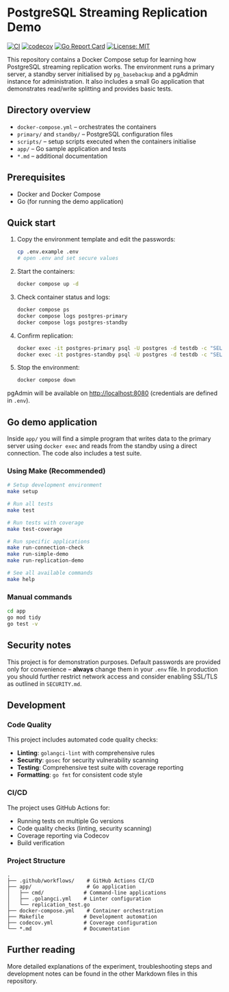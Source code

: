 # PostgreSQL Streaming Replication Demo

[![CI](https://github.com/takattty/postgresql-replication/actions/workflows/ci.yml/badge.svg)](https://github.com/takattty/postgresql-replication/actions/workflows/ci.yml)
[![codecov](https://codecov.io/gh/takattty/postgresql-replication/branch/main/graph/badge.svg)](https://codecov.io/gh/takattty/postgresql-replication)
[![Go Report Card](https://goreportcard.com/badge/github.com/takattty/postgresql-replication)](https://goreportcard.com/report/github.com/takattty/postgresql-replication)
[![License: MIT](https://img.shields.io/badge/License-MIT-yellow.svg)](https://opensource.org/licenses/MIT)

This repository contains a Docker Compose setup for learning how PostgreSQL streaming replication works. The environment runs a primary server, a standby server initialised by `pg_basebackup` and a pgAdmin instance for administration.  It also includes a small Go application that demonstrates read/write splitting and provides basic tests.

## Directory overview

- `docker-compose.yml` – orchestrates the containers
- `primary/` and `standby/` – PostgreSQL configuration files
- `scripts/` – setup scripts executed when the containers initialise
- `app/` – Go sample application and tests
- `*.md` – additional documentation

## Prerequisites

- Docker and Docker Compose
- Go (for running the demo application)

## Quick start

1. Copy the environment template and edit the passwords:
   ```bash
   cp .env.example .env
   # open .env and set secure values
   ```
2. Start the containers:
   ```bash
   docker compose up -d
   ```
3. Check container status and logs:
   ```bash
   docker compose ps
   docker compose logs postgres-primary
   docker compose logs postgres-standby
   ```
4. Confirm replication:
   ```bash
   docker exec -it postgres-primary psql -U postgres -d testdb -c "SELECT * FROM pg_stat_replication;"
   docker exec -it postgres-standby psql -U postgres -d testdb -c "SELECT * FROM pg_stat_wal_receiver;"
   ```
5. Stop the environment:
   ```bash
   docker compose down
   ```

pgAdmin will be available on <http://localhost:8080> (credentials are defined in `.env`).

## Go demo application

Inside `app/` you will find a simple program that writes data to the primary server using `docker exec` and reads from the standby using a direct connection. The code also includes a test suite.

### Using Make (Recommended)

```bash
# Setup development environment
make setup

# Run all tests
make test

# Run tests with coverage
make test-coverage

# Run specific applications
make run-connection-check
make run-simple-demo
make run-replication-demo

# See all available commands
make help
```

### Manual commands

```bash
cd app
go mod tidy
go test -v
```

## Security notes

This project is for demonstration purposes. Default passwords are provided only for convenience – **always** change them in your `.env` file. In production you should further restrict network access and consider enabling SSL/TLS as outlined in `SECURITY.md`.

## Development

### Code Quality

This project includes automated code quality checks:

- **Linting**: `golangci-lint` with comprehensive rules
- **Security**: `gosec` for security vulnerability scanning
- **Testing**: Comprehensive test suite with coverage reporting
- **Formatting**: `go fmt` for consistent code style

### CI/CD

The project uses GitHub Actions for:
- Running tests on multiple Go versions
- Code quality checks (linting, security scanning)
- Coverage reporting via Codecov
- Build verification

### Project Structure

```
.
├── .github/workflows/    # GitHub Actions CI/CD
├── app/                  # Go application
│   ├── cmd/             # Command-line applications
│   ├── .golangci.yml    # Linter configuration
│   └── replication_test.go
├── docker-compose.yml    # Container orchestration
├── Makefile             # Development automation
├── codecov.yml          # Coverage configuration
└── *.md                 # Documentation
```

## Further reading

More detailed explanations of the experiment, troubleshooting steps and development notes can be found in the other Markdown files in this repository.
